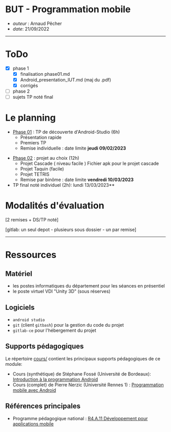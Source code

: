 # BUT - Programmation mobile

* *auteur* : Arnaud Pêcher
* *date*: 21/09/2022

---

# ToDo

- [X] phase 1
  - [X] finalisation phase01.md
  - [X] Android_presentation_IUT.md (maj du .pdf)
  - [X] corrigés
- [ ] phase 2
- [ ] sujets TP noté final

# Le planning

* [Phase 01](phases/phase01.md) : TP de découverte d'Android-Studio (6h)
    * Présentation rapide 
    * Premiers TP 
    * Remise individuelle : date limite **jeudi 09/02/2023**
<!--
* [Phase 02](phases/phase02.md) : TP d'approfondissement
    * Tache asynchrone et service web Fichier
    * Code barre et ISBN Fichier
    * Remise
-->
* [Phase 02](phases/phase02.md) : projet au choix (12h)
    * Projet Cascade ( niveau facile ) Fichier apk pour le projet cascade 
    * Projet Taquin (facile) 
    * Projet TETRIS 
    * Remise par binôme : date limite **vendredi 10/03/2023**
* TP final noté individuel (2h): lundi 13/03/2023**

#  Modalités d'évaluation

[2 remises + DS/TP noté]

[gitlab: un seul depot - plusieurs sous dossier - un par remise]

---

# Ressources

## Matériel 

* les postes informatiques du département pour les séances en présentiel
* le poste virtuel VDI "Unity 3D" (sous réserves)

## Logiciels

* `android studio`
* `git` (client `gitbash`) pour la gestion du code du projet
* `gitlab-ce` pour l'hébergement du projet

## Supports pédagogiques

Le répertoire [cours/](cours/) contient les principaux supports pédagogiques de ce module:

* Cours (synthétique) de Stéphane Fossé (Université de Bordeaux): [Introduction à la programmation Android](cours/Android_presentation_IUT/Android_presentation_IUT.md)
* Cours (complet) de Pierre Nerzic (Université Rennes 1) : [Programmation mobile avec Android](cours/polyAndroid.pdf)

## Références principales

* Programme pédagogique national : [R4.A.11 Développement pour applications mobile](PPN.md) 

